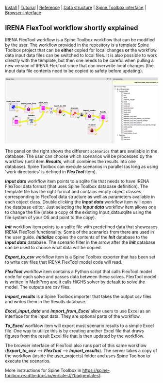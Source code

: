 [Install](https://github.com/irena-flextool/flextool/tree/master#irena-flextool) | [Tutorial](https://irena-flextool.github.io/flextool) | [Reference](https://irena-flextool.github.io/flextool/reference) | [Data structure](https://irena-flextool.github.io/flextool/spine_database) | [Spine Toolbox interface](https://irena-flextool.github.io/flextool/spine_toolbox) | [Browser-interface](https://irena-flextool.github.io/flextool/browser_interface)

## IRENA FlexTool workflow shortly explained

IRENA FlexTool workflow is a Spine Toolbox workflow that can be modified by the user. The workflow provided in the repository is a template Spine Toolbox project that can be **either** copied for local changes **or** the workflow data input data files can be switched to local files. It is also possible to work directly with the template, but then one needs to be careful when pulling a new version of IRENA FlexTool since that can overwrite local changes (the input data file contents need to be copied to safety before updating). 

![IRENA FlexTool workflow](./flextool_workflow.png)

The panel on the right shows the different `scenarios` that are available in the database. 
The user can choose which scenarios will be processed by the workflow (until item ***Results***, 
which combines the results into one database). Spine Toolbox can execute scenarios in parallel 
(as long as using 'work directories' is defined in ***FlexTool*** item).

***Input data*** workflow item points to a sqlite file that needs to have IRENA FlexTool data format 
(that uses Spine Toolbox database definition). The template file has the right format and contains
empty object classes corresponding to FlexTool data structure as well as parameters available 
in each object class. Double clicking the ***Input data*** workflow item will open the database editor. 
Just selecting the ***Input data*** workflow item allows one to change the file (make a copy of the 
existing Input_data.sqlite using the file system of your OS and point to the copy).

***Init*** workflow item points to a sqlite file with predefined data that showcases IRENA FlexTool 
functionality. Some of the scenarios from there are used in the user guide. ***Initialize*** 
copies the contents of the ***Init*** database to the ***Input data*** database. The scenario filter in the arrow after the ***Init*** database can be used to choose what data will be copied.

***Export_to_csv*** workflow item is a Spine Toolbox exporter that has been set to write csv files that IRENA FlexTool model code will read.

***FlexTool*** workflow item contains a Python script that calls FlexTool model code for each solve 
and passes data between these solves. FlexTool model is written in MathProg and it calls HiGHS 
solver by default to solve the model. The outputs are csv files.

***Import_results*** is a Spine Toolbox importer that takes the output csv files and writes them 
in the Results database.

***Excel_input_data*** and ***Import_from_Excel*** allow users to use Excel as an interface for the input data. 
They are optional parts of the workflow.

***To_Excel*** worfklow item will export most scenario results to a simple Excel file. One way to utilize 
this is by creating another Excel file that draws figures from the result Excel file that is then updated by the workflow.

The browser interface of FlexTool also runs part of this same workflow 
(***Export_to_csv*** --> ***FlexTool*** --> ***Import_results***). The server takes a copy of the workflow (inside the user_projects) 
folder and uses Spine Toolbox to execute the scenarios.

More instructions for Spine Toolbox in https://spine-toolbox.readthedocs.io/en/latest/?badge=latest.
